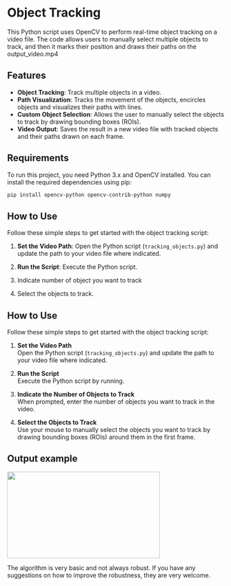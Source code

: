 # Object Tracking

This Python script uses OpenCV to perform real-time object tracking on a video
file. The code allows users to manually select multiple objects to track, and
then it marks their position and draws their paths on the output_video.mp4

## Features

- **Object Tracking**: Track multiple objects in a video.
- **Path Visualization**: Tracks the movement of the objects, encircles objects and visualizes their paths with lines.
- **Custom Object Selection**: Allows the user to manually select the objects to track by drawing bounding boxes (ROIs).
- **Video Output**: Saves the result in a new video file with tracked objects and their paths drawn on each frame.

## Requirements

To run this project, you need Python 3.x and OpenCV installed. You can install the required dependencies using pip:

```bash
pip install opencv-python opencv-contrib-python numpy
```

## How to Use

Follow these simple steps to get started with the object tracking script:

1. **Set the Video Path**:
   Open the Python script (`tracking_objects.py`) and update the path to your video file where indicated.

2. **Run the Script**:
   Execute the Python script. 

3. Indicate number of object you want to track

4. Select the objects to track.
## How to Use

Follow these simple steps to get started with the object tracking script:

1. **Set the Video Path**  
   Open the Python script (`tracking_objects.py`) and update the path to your video file where indicated.

2. **Run the Script**  
   Execute the Python script by running.

3. **Indicate the Number of Objects to Track** <br>
   When prompted, enter the number of objects you want to track in the video.

4. **Select the Objects to Track** <br>
   Use your mouse to manually select the objects you want to track by drawing bounding boxes (ROIs) around them in the first frame.


## Output example

<img src="rbltro.gif" width="354" height="200">




The algorithm is very basic and not always robust. If you have any suggestions on
how to improve the robustness, they are very welcome.

